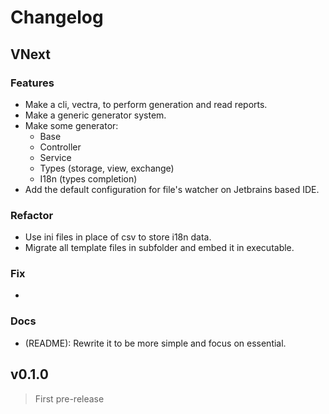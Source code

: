 # Changelog

## VNext

### Features

- Make a cli, vectra, to perform generation and read reports.
- Make a generic generator system.
- Make some generator:
  - Base
  - Controller
  - Service
  - Types (storage, view, exchange)
  - I18n (types completion)
- Add the default configuration for file's watcher on Jetbrains based IDE.

### Refactor
 
- Use ini files in place of csv to store i18n data.
- Migrate all template files in subfolder and embed it in executable.

### Fix

-

### Docs

- (README): Rewrite it to be more simple and focus on essential.


## v0.1.0

> First pre-release
